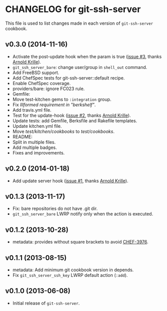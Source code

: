 # CHANGELOG for git-ssh-server

This file is used to list changes made in each version of `git-ssh-server` cookbook.

## v0.3.0 (2014-11-16)

* Activate the post-update hook when the param is true ([issue #3](https://github.com/zuazo/git-ssh-server-cookbook/pull/3), thanks [Arnold Krille](https://github.com/kampfschlaefer)).
* `git_ssh_server_bare`: change user/group in `shell_out` command.
* Add FreeBSD support.
* Add ChefSpec tests for git-ssh-server::default recipe.
* Enable ChefSpec coverage.
* providers/bare: ignore FC023 rule.
* Gemfile:
 * Move test-kitchen gems to `:integration` group.
 * Fix *Illformed requirement in "berkshelf"*.
* Add travis.yml file.
* Test for the update-hook ([issue #2](https://github.com/zuazo/git-ssh-server-cookbook/pull/2), thanks [Arnold Krille](https://github.com/kampfschlaefer)).
* Update tests: add Gemfile, Berksfile and Rakefile templates.
* Update kitchen.yml file.
* Move *test/kitchen/cookbooks* to *test/cookbooks*.
* README:
 * Split in multiple files.
 * Add multiple badges.
 * Fixes and improvements.

## v0.2.0 (2014-01-18)

* Add update server hook ([issue #1](https://github.com/zuazo/git-ssh-server-cookbook/pull/1), thanks [Arnold Krille](https://github.com/kampfschlaefer)).

## v0.1.3 (2013-11-17)

* Fix: bare repositories do not have .git dir.
* `git_ssh_server_bare` LWRP notify only when the action is executed.

## v0.1.2 (2013-10-28)

* metadata: provides without square brackets to avoid [CHEF-3976](https://tickets.chef.io/browse/CHEF-3976).

## v0.1.1 (2013-08-15)

* metadata: Add minimum git cookbook version in depends.
* Fix `git_ssh_server_ssh_key` LWRP default action (`:add`).

## v0.1.0 (2013-06-08)

* Initial release of `git-ssh-server`.
